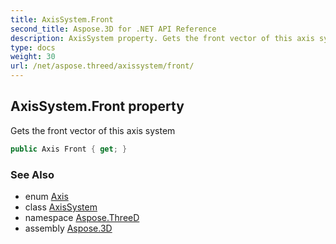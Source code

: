 ```yaml
---
title: AxisSystem.Front
second_title: Aspose.3D for .NET API Reference
description: AxisSystem property. Gets the front vector of this axis system
type: docs
weight: 30
url: /net/aspose.threed/axissystem/front/
---
```

## AxisSystem.Front property

Gets the front vector of this axis system

```csharp
public Axis Front { get; }
```

### See Also

* enum [Axis](../../axis/)
* class [AxisSystem](../)
* namespace [Aspose.ThreeD](../../../aspose.threed/)
* assembly [Aspose.3D](../../../)


